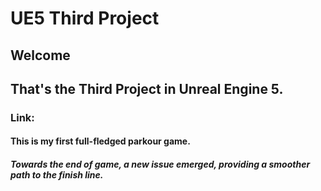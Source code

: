 # UE5 Third Project
## Welcome
## That's the Third Project in Unreal Engine 5.
### Link: 
#### This is my first full-fledged parkour game.
##### Towards the end of game, a new issue emerged, providing a smoother path to the finish line.
